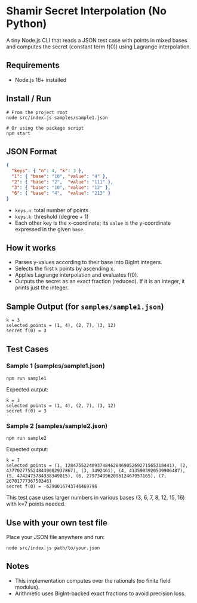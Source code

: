 # Shamir Secret Interpolation (No Python)

A tiny Node.js CLI that reads a JSON test case with points in mixed bases and computes the secret (constant term f(0)) using Lagrange interpolation.

## Requirements
- Node.js 16+ installed

## Install / Run
```
# From the project root
node src/index.js samples/sample1.json

# Or using the package script
npm start
```

## JSON Format
```json
{
  "keys": { "n": 4, "k": 3 },
  "1": { "base": "10", "value": "4" },
  "2": { "base": "2",  "value": "111" },
  "3": { "base": "10", "value": "12" },
  "6": { "base": "4",  "value": "213" }
}
```
- `keys.n`: total number of points
- `keys.k`: threshold (degree + 1)
- Each other key is the x-coordinate; its `value` is the y-coordinate expressed in the given `base`.

## How it works
- Parses y-values according to their base into BigInt integers.
- Selects the first `k` points by ascending x.
- Applies Lagrange interpolation and evaluates f(0).
- Outputs the secret as an exact fraction (reduced). If it is an integer, it prints just the integer.

## Sample Output (for `samples/sample1.json`)
```
k = 3
selected points = (1, 4), (2, 7), (3, 12)
secret f(0) = 3
```

## Test Cases

### Sample 1 (samples/sample1.json)
```
npm run sample1
```
Expected output:
```
k = 3
selected points = (1, 4), (2, 7), (3, 12)
secret f(0) = 3
```

### Sample 2 (samples/sample2.json)
```
npm run sample2
```
Expected output:
```
k = 7
selected points = (1, 1284755224093748462846905269271565318441), (2, 4377027755248439082937867), (3, 3492461), (4, 4135903920539906487), (5, 4742473784338349815), (6, 279734996209612467957165), (7, 2670177736758346)
secret f(0) = -6290016743746469796
```
This test case uses larger numbers in various bases (3, 6, 7, 8, 12, 15, 16) with k=7 points needed.

## Use with your own test file
Place your JSON file anywhere and run:
```
node src/index.js path/to/your.json
```

## Notes
- This implementation computes over the rationals (no finite field modulus).
- Arithmetic uses BigInt-backed exact fractions to avoid precision loss.
